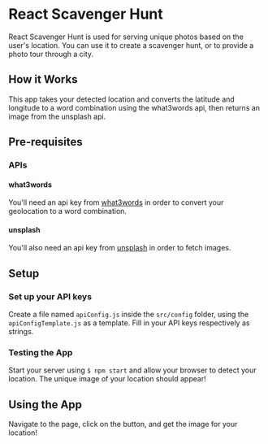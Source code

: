 # React Scavenger Hunt

React Scavenger Hunt is used for serving unique photos based on the user's location. You can use it to create a scavenger hunt, or to provide a photo tour through a city.

## How it Works

This app takes your detected location and converts the latitude and longitude to a word combination using the what3words api, then returns an image from the unsplash api.

## Pre-requisites

### APIs

#### what3words

You'll need an api key from [what3words](https://www.what3words.com) in order to convert your geolocation to a word combination.

#### unsplash

You'll also need an api key from [unsplash](https://www.unsplash.com) in order to fetch images.

## Setup

### Set up your API keys

Create a file named ```apiConfig.js``` inside the ```src/config``` folder, using the ```apiConfigTemplate.js``` as a template. Fill in your API keys respectively as strings.

### Testing the App

Start your server using ```$ npm start``` and allow your browser to detect your location. The unique image of your location should appear!

## Using the App

Navigate to the page, click on the button, and get the image for your location!